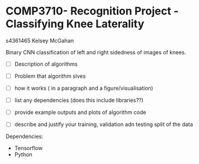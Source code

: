 # COMP3710- Recognition Project - Classifying Knee Laterality

s4361465 Kelsey McGahan 

Binary CNN classification of left and right sidedness of images of knees.

- [ ] Description of algorithms

- [ ] Problem that algorithm slves

- [ ] how it works ( in a paragraph and a figure/visualisation)

- [ ] list any dependencies (does this include libraries??)

- [ ] provide example outputs and plots of algorithm code

- [ ] describe and justify your training, validation adn testing split of the data


Dependencies:
* Tensorflow 
* Python 

